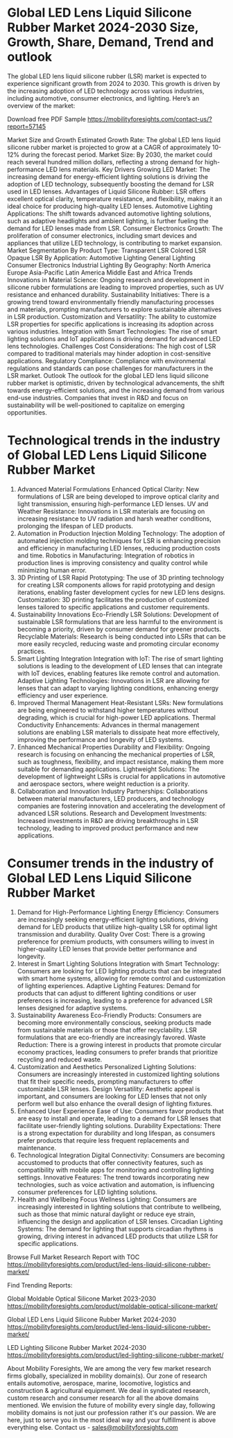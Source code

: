 # Global LED Lens Liquid Silicone Rubber Market 2024-2030 Size, Growth, Share, Demand, Trend and outlook
The global LED lens liquid silicone rubber (LSR) market is expected to experience significant growth from 2024 to 2030. This growth is driven by the increasing adoption of LED technology across various industries, including automotive, consumer electronics, and lighting. Here’s an overview of the market:

Download free PDF Sample https://mobilityforesights.com/contact-us/?report=57145 

Market Size and Growth
Estimated Growth Rate: The global LED lens liquid silicone rubber market is projected to grow at a CAGR of approximately 10-12% during the forecast period.
Market Size: By 2030, the market could reach several hundred million dollars, reflecting a strong demand for high-performance LED lens materials.
Key Drivers
Growing LED Market: The increasing demand for energy-efficient lighting solutions is driving the adoption of LED technology, subsequently boosting the demand for LSR used in LED lenses.
Advantages of Liquid Silicone Rubber: LSR offers excellent optical clarity, temperature resistance, and flexibility, making it an ideal choice for producing high-quality LED lenses.
Automotive Lighting Applications: The shift towards advanced automotive lighting solutions, such as adaptive headlights and ambient lighting, is further fueling the demand for LED lenses made from LSR.
Consumer Electronics Growth: The proliferation of consumer electronics, including smart devices and appliances that utilize LED technology, is contributing to market expansion.
Market Segmentation
By Product Type:
Transparent LSR
Colored LSR
Opaque LSR
By Application:
Automotive Lighting
General Lighting
Consumer Electronics
Industrial Lighting
By Geography:
North America
Europe
Asia-Pacific
Latin America
Middle East and Africa
Trends
Innovations in Material Science: Ongoing research and development in silicone rubber formulations are leading to improved properties, such as UV resistance and enhanced durability.
Sustainability Initiatives: There is a growing trend toward environmentally friendly manufacturing processes and materials, prompting manufacturers to explore sustainable alternatives in LSR production.
Customization and Versatility: The ability to customize LSR properties for specific applications is increasing its adoption across various industries.
Integration with Smart Technologies: The rise of smart lighting solutions and IoT applications is driving demand for advanced LED lens technologies.
Challenges
Cost Considerations: The high cost of LSR compared to traditional materials may hinder adoption in cost-sensitive applications.
Regulatory Compliance: Compliance with environmental regulations and standards can pose challenges for manufacturers in the LSR market.
Outlook
The outlook for the global LED lens liquid silicone rubber market is optimistic, driven by technological advancements, the shift towards energy-efficient solutions, and the increasing demand from various end-use industries. Companies that invest in R&D and focus on sustainability will be well-positioned to capitalize on emerging opportunities.
# Technological trends in the industry of Global LED Lens Liquid Silicone Rubber Market
1. Advanced Material Formulations
Enhanced Optical Clarity: New formulations of LSR are being developed to improve optical clarity and light transmission, ensuring high-performance LED lenses.
UV and Weather Resistance: Innovations in LSR materials are focusing on increasing resistance to UV radiation and harsh weather conditions, prolonging the lifespan of LED products.
2. Automation in Production
Injection Molding Technology: The adoption of automated injection molding techniques for LSR is enhancing precision and efficiency in manufacturing LED lenses, reducing production costs and time.
Robotics in Manufacturing: Integration of robotics in production lines is improving consistency and quality control while minimizing human error.
3. 3D Printing of LSR
Rapid Prototyping: The use of 3D printing technology for creating LSR components allows for rapid prototyping and design iterations, enabling faster development cycles for new LED lens designs.
Customization: 3D printing facilitates the production of customized lenses tailored to specific applications and customer requirements.
4. Sustainability Innovations
Eco-Friendly LSR Solutions: Development of sustainable LSR formulations that are less harmful to the environment is becoming a priority, driven by consumer demand for greener products.
Recyclable Materials: Research is being conducted into LSRs that can be more easily recycled, reducing waste and promoting circular economy practices.
5. Smart Lighting Integration
Integration with IoT: The rise of smart lighting solutions is leading to the development of LED lenses that can integrate with IoT devices, enabling features like remote control and automation.
Adaptive Lighting Technologies: Innovations in LSR are allowing for lenses that can adapt to varying lighting conditions, enhancing energy efficiency and user experience.
6. Improved Thermal Management
Heat-Resistant LSRs: New formulations are being engineered to withstand higher temperatures without degrading, which is crucial for high-power LED applications.
Thermal Conductivity Enhancements: Advances in thermal management solutions are enabling LSR materials to dissipate heat more effectively, improving the performance and longevity of LED systems.
7. Enhanced Mechanical Properties
Durability and Flexibility: Ongoing research is focusing on enhancing the mechanical properties of LSR, such as toughness, flexibility, and impact resistance, making them more suitable for demanding applications.
Lightweight Solutions: The development of lightweight LSRs is crucial for applications in automotive and aerospace sectors, where weight reduction is a priority.
8. Collaboration and Innovation
Industry Partnerships: Collaborations between material manufacturers, LED producers, and technology companies are fostering innovation and accelerating the development of advanced LSR solutions.
Research and Development Investments: Increased investments in R&D are driving breakthroughs in LSR technology, leading to improved product performance and new applications.

# Consumer trends in the industry of Global LED Lens Liquid Silicone Rubber Market
1. Demand for High-Performance Lighting
Energy Efficiency: Consumers are increasingly seeking energy-efficient lighting solutions, driving demand for LED products that utilize high-quality LSR for optimal light transmission and durability.
Quality Over Cost: There is a growing preference for premium products, with consumers willing to invest in higher-quality LED lenses that provide better performance and longevity.
2. Interest in Smart Lighting Solutions
Integration with Smart Technology: Consumers are looking for LED lighting products that can be integrated with smart home systems, allowing for remote control and customization of lighting experiences.
Adaptive Lighting Features: Demand for products that can adjust to different lighting conditions or user preferences is increasing, leading to a preference for advanced LSR lenses designed for adaptive systems.
3. Sustainability Awareness
Eco-Friendly Products: Consumers are becoming more environmentally conscious, seeking products made from sustainable materials or those that offer recyclability. LSR formulations that are eco-friendly are increasingly favored.
Waste Reduction: There is a growing interest in products that promote circular economy practices, leading consumers to prefer brands that prioritize recycling and reduced waste.
4. Customization and Aesthetics
Personalized Lighting Solutions: Consumers are increasingly interested in customized lighting solutions that fit their specific needs, prompting manufacturers to offer customizable LSR lenses.
Design Versatility: Aesthetic appeal is important, and consumers are looking for LED lenses that not only perform well but also enhance the overall design of lighting fixtures.
5. Enhanced User Experience
Ease of Use: Consumers favor products that are easy to install and operate, leading to a demand for LSR lenses that facilitate user-friendly lighting solutions.
Durability Expectations: There is a strong expectation for durability and long lifespan, as consumers prefer products that require less frequent replacements and maintenance.
6. Technological Integration
Digital Connectivity: Consumers are becoming accustomed to products that offer connectivity features, such as compatibility with mobile apps for monitoring and controlling lighting settings.
Innovative Features: The trend towards incorporating new technologies, such as voice activation and automation, is influencing consumer preferences for LED lighting solutions.
7. Health and Wellbeing Focus
Wellness Lighting: Consumers are increasingly interested in lighting solutions that contribute to wellbeing, such as those that mimic natural daylight or reduce eye strain, influencing the design and application of LSR lenses.
Circadian Lighting Systems: The demand for lighting that supports circadian rhythms is growing, driving interest in advanced LED products that utilize LSR for specific applications.

Browse Full Market Research Report with TOC https://mobilityforesights.com/product/led-lens-liquid-silicone-rubber-market/ 

Find Trending Reports:

Global Moldable Optical Silicone Market 2023-2030 https://mobilityforesights.com/product/moldable-optical-silicone-market/ 

Global LED Lens Liquid Silicone Rubber Market 2024-2030 https://mobilityforesights.com/product/led-lens-liquid-silicone-rubber-market/ 

LED Lighting Silicone Rubber Market 2024-2030 https://mobilityforesights.com/product/led-lighting-silicone-rubber-market/ 



About Mobility Foresights,
We are among the very few market research firms globally, specialized in mobility domain(s). Our zone of research entails automotive, aerospace, marine, locomotive, logistics and construction & agricultural equipment. We deal in syndicated research, custom research and consumer research for all the above domains mentioned.
We envision the future of mobility every single day, following mobility domains is not just our profession rather it's our passion. We are here, just to serve you in the most ideal way and your fulfillment is above everything else. Contact us -  sales@mobilityforesights.com 










